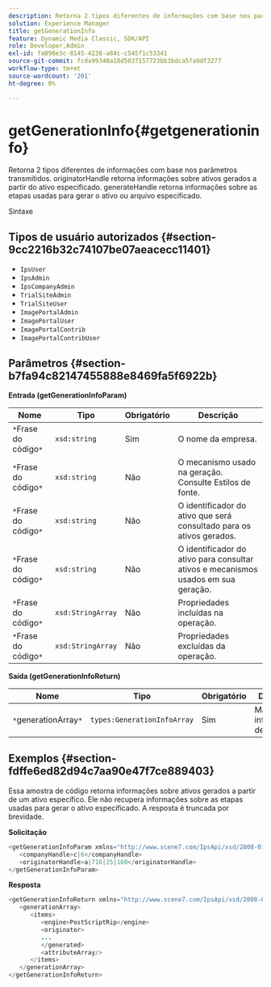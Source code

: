 ```yaml
---
description: Retorna 2 tipos diferentes de informações com base nos parâmetros transmitidos. originatorHandle retorna informações sobre ativos gerados a partir do ativo especificado. generateHandle retorna informações sobre as etapas usadas para gerar o ativo ou arquivo especificado.
solution: Experience Manager
title: getGenerationInfo
feature: Dynamic Media Classic, SDK/API
role: Developer,Admin
exl-id: fa098e3c-8145-4238-a84c-c545f1c53341
source-git-commit: fcda99340a18d5037157723bb3bdca5fa9df3277
workflow-type: tm+mt
source-wordcount: '201'
ht-degree: 0%

---
```


# getGenerationInfo{#getgenerationinfo}

Retorna 2 tipos diferentes de informações com base nos parâmetros transmitidos. originatorHandle retorna informações sobre ativos gerados a partir do ativo especificado. generateHandle retorna informações sobre as etapas usadas para gerar o ativo ou arquivo especificado.

Sintaxe

## Tipos de usuário autorizados {#section-9cc2216b32c74107be07aeacecc11401}

* `IpsUser`
* `IpsAdmin`
* `IpsCompanyAdmin`
* `TrialSiteAdmin`
* `TrialSiteUser`
* `ImagePortalAdmin`
* `ImagePortalUser`
* `ImagePortalContrib`
* `ImagePortalContribUser`

## Parâmetros {#section-b7fa94c82147455888e8469fa5f6922b}

**Entrada (getGenerationInfoParam)**

| Nome | Tipo | Obrigatório | Descrição |
|---|---|---|---|
| `*`Frase do código`*` | `xsd:string` | Sim | O nome da empresa. |
| `*`Frase do código`*` | `xsd:string` | Não | O mecanismo usado na geração. Consulte Estilos de fonte. |
| `*`Frase do código`*` | `xsd:string` | Não | O identificador do ativo que será consultado para os ativos gerados. |
| `*`Frase do código`*` | `xsd:string` | Não | O identificador do ativo para consultar ativos e mecanismos usados em sua geração. |
| `*`Frase do código`*` | `xsd:StringArray` | Não | Propriedades incluídas na operação. |
| `*`Frase do código`*` | `xsd:StringArray` | Não | Propriedades excluídas da operação. |

**Saída (getGenerationInfoReturn)**

| Nome | Tipo | Obrigatório | Descrição |
|---|---|---|---|
| `*`generationArray`*` | `types:GenerationInfoArray` | Sim | Matriz de informações de geração. |

## Exemplos {#section-fdffe6ed82d94c7aa90e47f7ce889403}

Essa amostra de código retorna informações sobre ativos gerados a partir de um ativo específico. Ele não recupera informações sobre as etapas usadas para gerar o ativo especificado. A resposta é truncada por brevidade.

**Solicitação**

```java
<getGenerationInfoParam xmlns="http://www.scene7.com/IpsApi/xsd/2008-01-15">
   <companyHandle>c|6</companyHandle>
   <originatorHandle>a|716|25|160</originatorHandle>
</getGenerationInfoParam>
```

**Resposta**

```java
<getGenerationInfoReturn xmlns="http://www.scene7.com/IpsApi/xsd/2008-01-15">
   <generationArray>
      <items>
         <engine>PostScriptRip</engine>
         <originator>
         ...
         </generated>
         <attributeArray/>
      </items>
   </generationArray>
</getGenerationInfoReturn>
```
